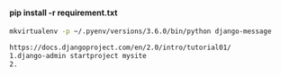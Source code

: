 ####  pip install -r requirement.txt
```sh
mkvirtualenv -p ~/.pyenv/versions/3.6.0/bin/python django-message

https://docs.djangoproject.com/en/2.0/intro/tutorial01/
1.django-admin startproject mysite
2.
```


